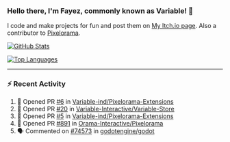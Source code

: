 ### Hello there, I'm Fayez, commonly known as Variable! 👋
I code and make projects for fun and post them on [My Itch.io page](https://variable-industries.itch.io/). Also a contributor to [Pixelorama](https://github.com/Orama-Interactive/Pixelorama).

[![GitHub Stats](https://github-readme-stats.vercel.app/api/?username=Variable-ind&show_icons=true&theme=merko)](https://github.com/anuraghazra/github-readme-stats)

[![Top Languages](https://github-readme-stats.vercel.app/api/top-langs/?username=Variable-ind&layout=compact&theme=merko)](https://github.com/anuraghazra/github-readme-stats)

---

### :zap: Recent Activity

<!--START_SECTION:activity-->
1. 💪 Opened PR [#6](https://github.com/Variable-ind/Pixelorama-Extensions/pull/6) in [Variable-ind/Pixelorama-Extensions](https://github.com/Variable-ind/Pixelorama-Extensions)
2. 💪 Opened PR [#20](https://github.com/Variable-Interactive/Variable-Store/pull/20) in [Variable-Interactive/Variable-Store](https://github.com/Variable-Interactive/Variable-Store)
3. 💪 Opened PR [#5](https://github.com/Variable-ind/Pixelorama-Extensions/pull/5) in [Variable-ind/Pixelorama-Extensions](https://github.com/Variable-ind/Pixelorama-Extensions)
4. 💪 Opened PR [#891](https://github.com/Orama-Interactive/Pixelorama/pull/891) in [Orama-Interactive/Pixelorama](https://github.com/Orama-Interactive/Pixelorama)
5. 🗣 Commented on [#74573](https://github.com/godotengine/godot/pull/74573#issuecomment-1629119909) in [godotengine/godot](https://github.com/godotengine/godot)
<!--END_SECTION:activity-->

<!--
**Variable-ind/Variable-ind** is a ✨ _special_ ✨ repository because its `README.md` (this file) appears on your GitHub profile.

Here are some ideas to get you started:
- 🌱 I’m currently studying at ...
- 🔭 I’m currently working on ...
- 👯 I’m looking to collaborate on ...
- 🤔 I’m looking for help with ...
- 💬 Ask me about ...
- 📫 How to reach me: ...
- ⚡ Fun fact: ...
-->
